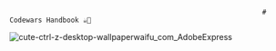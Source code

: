                                                                   # Codewars Handbook ☕️🚀


![cute-ctrl-z-desktop-wallpaperwaifu_com_AdobeExpress](https://user-images.githubusercontent.com/111125956/222415790-b6d96fa8-1a87-472b-b186-e44899aa8bd6.gif)


